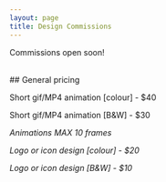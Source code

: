 ```yaml
---
layout: page
title: Design Commissions
---
```


Commissions open soon!

<br/>
## General pricing

Short gif/MP4 animation [colour] - $40

Short gif/MP4 animation [B&W] - $30

<i>Animations MAX 10 frames
<br/>

Logo or icon design [colour] - $20

Logo or icon design [B&W] - $10
